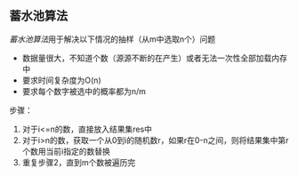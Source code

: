 ## 蓄水池算法

*蓄水池算法*用于解决以下情况的抽样（从m中选取n个）问题

+ 数据量很大，不知道个数（源源不断的在产生）或者无法一次性全部加载内存中
+ 要求时间复杂度为O(n)
+ 要求每个数字被选中的概率都为n/m

步骤：

1. 对于i<=n的数，直接放入结果集res中
2. 对于i>n的数，获取一个从0到i的随机数r，如果r在0-n之间，则将结果集中第r个数用当前i指定的数替换
3. 重复步骤2，直到m个数被遍历完